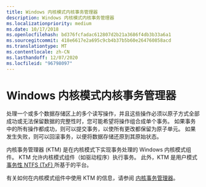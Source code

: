 ```yaml
---
title: Windows 内核模式内核事务管理器
description: Windows 内核模式内核事务管理器
ms.localizationpriority: medium
ms.date: 10/17/2018
ms.openlocfilehash: bd376fcfadac612807d2b21a3686f4db3b33a6a1
ms.sourcegitcommit: 418e6617e2a695c9cb4b37b5b60e264760858acd
ms.translationtype: MT
ms.contentlocale: zh-CN
ms.lasthandoff: 12/07/2020
ms.locfileid: "96798097"
---
```

# <a name="windows-kernel-mode-kernel-transaction-manager"></a>Windows 内核模式内核事务管理器


处理一个或多个数据存储区上的多个读写操作，并且这些操作必须以原子方式全部成功或无法保留数据的完整性时，您可能希望将操作组合成单个事务。 如果事务中的所有操作都成功，则可以提交事务，以使所有更改都保留为原子单元。 如果发生失败，则可以回滚事务，以便将数据存储还原到其原始状态。

内核事务管理器 (KTM) 是在内核模式下实现事务处理的 Windows 内核模式组件。 KTM 允许内核模式组件（如驱动程序）执行事务。 此外，KTM 是用户模式 [事务性 NTFS (TxF) ](/windows/win32/fileio/transactional-ntfs-portal) 所基于的平台。

有关如何在内核模式组件中使用 KTM 的信息，请参阅 [内核事务管理器](introduction-to-ktm.md)。

 


